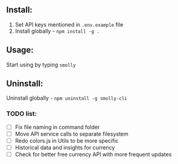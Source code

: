 ## Install:
1. Set API keys mentioned in `.env.example` file
2. Install globally - `npm install -g .`

## Usage:
Start using by typing `smolly`

## Uninstall:
Uninstall globally - `npm uninstall -g smolly-cli`


### TODO list:
- [ ] Fix file naming in command folder
- [ ] Move API service calls to separate filesystem
- [ ] Redo colors.js in Utils to be more specific
- [ ] Historical data and insights for currency
- [ ] Check for better free currency API with more frequent updates